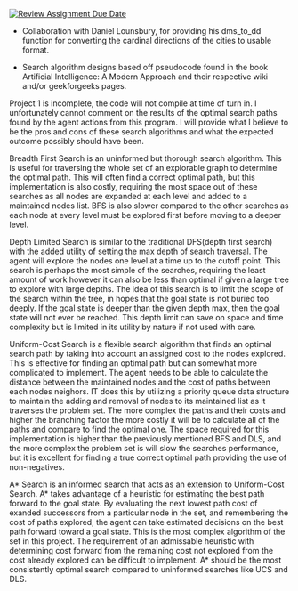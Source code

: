 [![Review Assignment Due Date](https://classroom.github.com/assets/deadline-readme-button-24ddc0f5d75046c5622901739e7c5dd533143b0c8e959d652212380cedb1ea36.svg)](https://classroom.github.com/a/JQF7KaHD)



* Collaboration with Daniel Lounsbury, for providing his dms_to_dd function for converting the cardinal directions of the cities to usable format.

* Search algorithm designs based off pseudocode found in the book Artificial Intelligence: A Modern Approach and their respective wiki and/or geekforgeeks pages.

Project 1 is incomplete, the code will not compile at time of turn in. I unfortunately cannot comment on the results of the optimal search paths found by the agent actions from this program. I will provide what I believe to be the pros and cons of these search algorithms and what the expected outcome possibly should have been.

Breadth First Search is an uninformed but thorough search algorithm. This is useful for traversing the whole set of an explorable graph to determine the optimal path. This will often find a correct optimal path, but this implementation is also costly, requiring the most space out of these searches as all nodes are expanded at each level and added to a maintained nodes list. BFS is also slower compared to the other searches as each node at every level must be explored first before moving to a deeper level.

Depth Limited Search is similar to the traditional DFS(depth first search) with the added utility of setting the max depth of search traversal. The agent will explore the nodes one level at a time up to the cutoff point. This search is perhaps the most simple of the searches, requiring the least amount of work however it can also be less than optimal if given a large tree to explore with large depths. The idea of this search is to limit the scope of the search within the tree, in hopes that the goal state is not buried too deeply. If the goal state is deeper than the given depth max, then the goal state will not ever be reached. This depth limit can save on space and time complexity but is limited in its utility by nature if not used with care. 

Uniform-Cost Search is a flexible search algorithm that finds an optimal search path by taking into account an assigned cost to the nodes explored. This is effective for finding an optimal path but can somewhat more complicated to implement. The agent needs to be able to calculate the distance between the maintained nodes and the cost of paths between each nodes neighors. IT does this by utilizing a priority queue data structure to maintain the adding and removal of nodes to its maintained list as it traverses the problem set. The more complex the paths and their costs and higher the branching factor the more costly it will be to calculate all of the paths and compare to find the optimal one. The space required for this implementation is higher than the previously mentioned BFS and DLS, and the more complex the problem set is will slow the searches performance, but it is excellent for finding a true correct optimal path providing the use of non-negatives.

A* Search is an informed search that acts as an extension to Uniform-Cost Search. A* takes advantage of a heuristic for estimating the best path forward to the goal state. By evaluating the next lowest path cost of exanded successors from a particular node in the set, and remembering the cost of paths explored, the agent can take estimated decisions on the best path forward toward a goal state. This is the most complex algorithm of the set in this project. The requirement of an admissable heuristic with determining cost forward from the remaining cost not explored from the cost already explored can be difficult to implement. A* should be the most consistently optimal search compared to uninformed searches like UCS and DLS. 